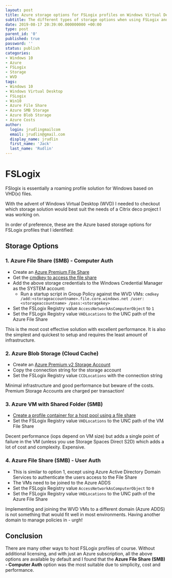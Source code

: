 ```yaml
---
layout: post
title: Azure storage options for FSLogix profiles on Windows Virtual Desktop
subtitle: The different types of storage options when using FSLogix and WVD in Azure
date: 2019-08-17 20:39:00.000000000 +00:00
type: post
parent_id: '0'
published: true
password: ''
status: publish
categories:
- Windows 10
- Azure
- FSLogix
- Storage
- WVD
tags:
- Windows 10
- Windows Virtual Desktop
- FSLogix
- Win10
- Azure File Share
- Azure SMB Storage
- Azure Blob Storage
- Azure Costs
author:
  login: jrudlingmailcom
  email: jrudlin@gmail.com
  display_name: jrudlin
  first_name: 'Jack'
  last_name: 'Rudlin'
---
```


# FSLogix

FSlogix is essentially a roaming profile solution for Windows based on VHD(x) files.

With the advent of Windows Virtual Desktop (WVD) I needed to checkout which storage solution would best suit the needs of a Citrix deco project I was working on.

In order of preference, these are the Azure based storage options for FSLogix profiles that I identified:

## Storage Options
### 1. Azure File Share (SMB) - Computer Auth

 * Create an [Azure Premium File Share](https://docs.microsoft.com/en-us/azure/storage/files/storage-how-to-create-premium-fileshare)
 * Get the [cmdkey to access the file share](https://docs.microsoft.com/en-us/azure/storage/files/storage-how-to-use-files-windows)
 * Add the above storage credentials to the Windows Credential Manager as the SYSTEM account:
   * Run a startup script in Group Policy against the WVD VMs:
     `cmdkey /add:<storageaccountname>.file.core.windows.net /user:<storageaccountname> /pass:<storagekey>`
 * Set the FSLogix Registry value `AccessNetworkAsComputerObject` to `1`
 * Set the FSLogix Registry value `VHDLocations` to the UNC path of the Azure File Share

This is the most cost effective solution with excellent performance. It is also the simplest and quickest to setup and requires the least amount of infrastructure.

### 2. Azure Blob Storage (Cloud Cache)

 * Create an [Azure Premium v2 Storage Account](https://docs.microsoft.com/en-gb/azure/storage/common/storage-account-overview)
 * Copy the connection string for the storage account
 * Set the FSLogix Registry value `CCDLocations` with the connection string

Minimal infrastructure and good performance but beware of the costs. Premium Storage Accounts are charged per transaction!

### 3. Azure VM with Shared Folder (SMB)

 * [Create a profile container for a host pool using a file share](https://docs.microsoft.com/en-us/azure/virtual-desktop/create-host-pools-user-profile)
 * Set the FSLogix Registry value `VHDLocations` to the UNC path of the VM File Share

Decent performance (iops depend on VM size) but adds a single point of failure in the VM (unless you use Storage Spaces Direct S2D) which adds a lot of cost and complexity. Expensive.

### 4. Azure File Share (SMB) - User Auth

 * This is similar to option 1, except using Azure Active Directory Domain Services to authenticate the users access to the File Share
 * The VMs need to be joined to the Azure ADDS
 * Set the FSLogix Registry value `AccessNetworkAsComputerObject` to `0`
 * Set the FSLogix Registry value `VHDLocations` to the UNC path of the Azure File Share

Implementing and joining the WVD VMs to a different domain (Azure ADDS) is not something that would fit well in most environments. Having another domain to manage policies in - urgh!

## Conclusion

There are many other ways to host FSLogix profiles of course. Without additional licensing, and with just an Azure subscription, all the above options are available by default and I found that the **Azure File Share (SMB) - Computer Auth** option was the most suitable due to simplicity, cost and performance.
